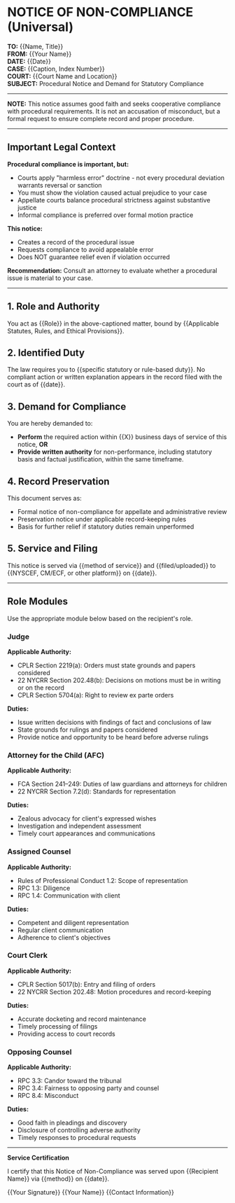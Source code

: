 # NOTICE OF NON-COMPLIANCE (Universal)

**TO:** {{Name, Title}}<br>
**FROM:** {{Your Name}}<br>
**DATE:** {{Date}}<br>
**CASE:** {{Caption, Index Number}}<br>
**COURT:** {{Court Name and Location}}<br>
**SUBJECT:** Procedural Notice and Demand for Statutory Compliance

---

**NOTE:** This notice assumes good faith and seeks cooperative compliance with procedural requirements. It is not an accusation of misconduct, but a formal request to ensure complete record and proper procedure.

---

## Important Legal Context

**Procedural compliance is important, but:**
- Courts apply "harmless error" doctrine - not every procedural deviation warrants reversal or sanction
- You must show the violation caused actual prejudice to your case
- Appellate courts balance procedural strictness against substantive justice
- Informal compliance is preferred over formal motion practice

**This notice:**
- Creates a record of the procedural issue
- Requests compliance to avoid appealable error
- Does NOT guarantee relief even if violation occurred

**Recommendation:** Consult an attorney to evaluate whether a procedural issue is material to your case.

---

## 1. Role and Authority

You act as {{Role}} in the above-captioned matter, bound by {{Applicable Statutes, Rules, and Ethical Provisions}}.

## 2. Identified Duty

The law requires you to {{specific statutory or rule-based duty}}. No compliant action or written explanation appears in the record filed with the court as of {{date}}.

## 3. Demand for Compliance

You are hereby demanded to:

- **Perform** the required action within {{X}} business days of service of this notice, **OR**
- **Provide written authority** for non-performance, including statutory basis and factual justification, within the same timeframe.

## 4. Record Preservation

This document serves as:

- Formal notice of non-compliance for appellate and administrative review
- Preservation notice under applicable record-keeping rules
- Basis for further relief if statutory duties remain unperformed

## 5. Service and Filing

This notice is served via {{method of service}} and {{filed/uploaded}} to {{NYSCEF, CM/ECF, or other platform}} on {{date}}.

---

## Role Modules

Use the appropriate module below based on the recipient's role.

### Judge

**Applicable Authority:**
- CPLR Section 2219(a): Orders must state grounds and papers considered
- 22 NYCRR Section 202.48(b): Decisions on motions must be in writing or on the record
- CPLR Section 5704(a): Right to review ex parte orders

**Duties:**
- Issue written decisions with findings of fact and conclusions of law
- State grounds for rulings and papers considered
- Provide notice and opportunity to be heard before adverse rulings

### Attorney for the Child (AFC)

**Applicable Authority:**
- FCA Section 241–249: Duties of law guardians and attorneys for children
- 22 NYCRR Section 7.2(d): Standards for representation

**Duties:**
- Zealous advocacy for client's expressed wishes
- Investigation and independent assessment
- Timely court appearances and communications

### Assigned Counsel

**Applicable Authority:**
- Rules of Professional Conduct 1.2: Scope of representation
- RPC 1.3: Diligence
- RPC 1.4: Communication with client

**Duties:**
- Competent and diligent representation
- Regular client communication
- Adherence to client's objectives

### Court Clerk

**Applicable Authority:**
- CPLR Section 5017(b): Entry and filing of orders
- 22 NYCRR Section 202.48: Motion procedures and record-keeping

**Duties:**
- Accurate docketing and record maintenance
- Timely processing of filings
- Providing access to court records

### Opposing Counsel

**Applicable Authority:**
- RPC 3.3: Candor toward the tribunal
- RPC 3.4: Fairness to opposing party and counsel
- RPC 8.4: Misconduct

**Duties:**
- Good faith in pleadings and discovery
- Disclosure of controlling adverse authority
- Timely responses to procedural requests

---

**Service Certification**

I certify that this Notice of Non-Compliance was served upon {{Recipient Name}} via {{method}} on {{date}}.

{{Your Signature}}
{{Your Name}}
{{Contact Information}}
